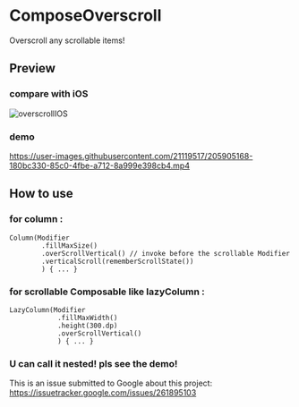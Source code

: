 # ComposeOverscroll
Overscroll any scrollable items!

## Preview
### compare with iOS
![overscrollIOS](https://user-images.githubusercontent.com/21119517/206082779-0c98ae17-b54c-4088-bec4-4c2e0cfd5672.gif)

### demo
https://user-images.githubusercontent.com/21119517/205905168-180bc330-85c0-4fbe-a712-8a999e398cb4.mp4


## How to use

### for column :
```
Column(Modifier
        .fillMaxSize()
        .overScrollVertical() // invoke before the scrollable Modifier
        .verticalScroll(rememberScrollState())
        ) { ... }
```
### for scrollable Composable like lazyColumn :
```
LazyColumn(Modifier
            .fillMaxWidth()
            .height(300.dp)
            .overScrollVertical() 
            ) { ... }
```
### U can call it nested! pls see the demo!

This is an issue submitted to Google about this project:
https://issuetracker.google.com/issues/261895103
